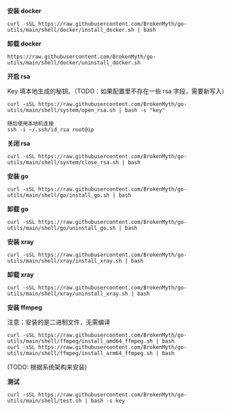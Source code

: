 **安装 docker**

```
curl -sSL https://raw.githubusercontent.com/BrokenMyth/go-utils/main/shell/docker/install_docker.sh | bash
```

**卸载 docker**

```
https://raw.githubusercontent.com/BrokenMyth/go-utils/main/shell/docker/uninstall_docker.sh
```



**开启 rsa**

Key 填本地生成的秘钥。（TODO：如果配置里不存在一些 rsa 字段，需要新写入）

```
curl -sSL https://raw.githubusercontent.com/BrokenMyth/go-utils/main/shell/system/open_rsa.sh | bash -s "key"

随后使用本地机连接
ssh -i ~/.ssh/id_rsa root@ip
```



**关闭 rsa**

```
curl -sSL https://raw.githubusercontent.com/BrokenMyth/go-utils/main/shell/system/close_rsa.sh | bash
```

**安装 go**

```
curl -sSL https://raw.githubusercontent.com/BrokenMyth/go-utils/main/shell/go/install_go.sh | bash
```

**卸载 go**

```
curl -sSL https://raw.githubusercontent.com/BrokenMyth/go-utils/main/shell/go/uninstall_go.sh | bash
```

**安装 xray**

```
curl -sSL https://raw.githubusercontent.com/BrokenMyth/go-utils/main/shell/xray/install_xray.sh | bash
```

**卸载 xray**

```
curl -sSL https://raw.githubusercontent.com/BrokenMyth/go-utils/main/shell/xray/uninstall_xray.sh | bash
```

**安装 ffmpeg**  

注意：安装的是二进制文件，无需编译

```
curl -sSL https://raw.githubusercontent.com/BrokenMyth/go-utils/main/shell/ffmpeg/install_amd64_ffmpeg.sh | bash
curl -sSL https://raw.githubusercontent.com/BrokenMyth/go-utils/main/shell/ffmpeg/install_arm64_ffmpeg.sh | bash
```

(TODO: 根据系统架构来安装)



**测试**

```
curl -sSL https://raw.githubusercontent.com/BrokenMyth/go-utils/main/shell/test.sh | bash -s key
```

